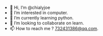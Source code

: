 - 👋 Hi, I’m @chialyjoe
- 👀 I’m interested in computer.
- 🌱 I’m currently learning python.
- 💞️ I’m looking to collaborate on learn.
- 📫 How to reach me ? 732431386@qq.com.

<!---
chialyjoe/chialyjoe is a ✨ special ✨ repository because its `README.md` (this file) appears on your GitHub profile.
You can click the Preview link to take a look at your changes.
--->
